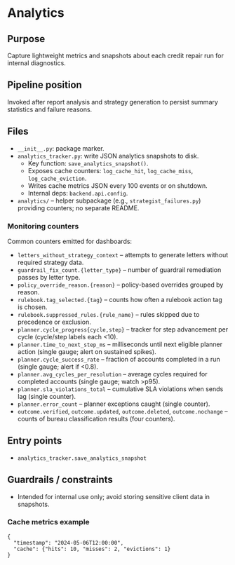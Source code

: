 # Analytics

## Purpose
Capture lightweight metrics and snapshots about each credit repair run for internal diagnostics.

## Pipeline position
Invoked after report analysis and strategy generation to persist summary statistics and failure reasons.

## Files
- `__init__.py`: package marker.
- `analytics_tracker.py`: write JSON analytics snapshots to disk.
  - Key function: `save_analytics_snapshot()`.
  - Exposes cache counters: `log_cache_hit`, `log_cache_miss`, `log_cache_eviction`.
  - Writes cache metrics JSON every 100 events or on shutdown.
  - Internal deps: `backend.api.config`.
- `analytics/` – helper subpackage (e.g., `strategist_failures.py`) providing counters; no separate README.

### Monitoring counters

Common counters emitted for dashboards:

- `letters_without_strategy_context` – attempts to generate letters without required strategy data.
- `guardrail_fix_count.{letter_type}` – number of guardrail remediation passes by letter type.
- `policy_override_reason.{reason}` – policy-based overrides grouped by reason.
- `rulebook.tag_selected.{tag}` – counts how often a rulebook action tag is chosen.
- `rulebook.suppressed_rules.{rule_name}` – rules skipped due to precedence or exclusion.
- `planner.cycle_progress{cycle,step}` – tracker for step advancement per cycle (cycle/step labels each <10).
- `planner.time_to_next_step_ms` – milliseconds until next eligible planner action (single gauge; alert on sustained spikes).
- `planner.cycle_success_rate` – fraction of accounts completed in a run (single gauge; alert if <0.8).
- `planner.avg_cycles_per_resolution` – average cycles required for completed accounts (single gauge; watch >p95).
- `planner.sla_violations_total` – cumulative SLA violations when sends lag (single counter).
- `planner.error_count` – planner exceptions caught (single counter).
- `outcome.verified`, `outcome.updated`, `outcome.deleted`, `outcome.nochange` – counts of bureau classification results (four counters).

## Entry points
- `analytics_tracker.save_analytics_snapshot`

## Guardrails / constraints
- Intended for internal use only; avoid storing sensitive client data in snapshots.

### Cache metrics example

```
{
  "timestamp": "2024-05-06T12:00:00",
  "cache": {"hits": 10, "misses": 2, "evictions": 1}
}
```
